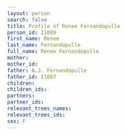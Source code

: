 ```yaml
---
layout: person
search: false
title: Profile of Renee Fernandopulle
person_id: I1089
first_name: Renee
last_name: Fernandopulle
full_name: Renee Fernandopulle
mother: 
mother_id: 
father: A.J. Fernandopulle
father_id: I1087
children:
children_ids:
partners:
partner_ids:
relevant_trees_names:
relevant_trees_ids:
sex: F
---
```


